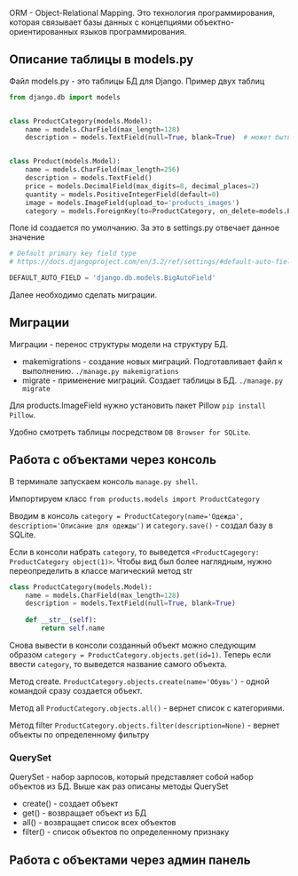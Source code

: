 ORM - Object-Relational Mapping. Это технология программирования, которая связывает базы данных с концепциями объектно-ориентированных языков программирования.

## Описание таблицы в models.py
Файл models.py - это таблицы БД для Django.
Пример двух таблиц
```python
from django.db import models


class ProductCategory(models.Model):
    name = models.CharField(max_length=128)
    description = models.TextField(null=True, blank=True)  # может быть пустым


class Product(models.Model):
    name = models.CharField(max_length=256)
    description = models.TextField()
    price = models.DecimalField(max_digits=8, decimal_places=2)
    quantity = models.PositiveIntegerField(default=0)
    image = models.ImageField(upload_to='products_images')
    category = models.ForeignKey(to=ProductCategory, on_delete=models.PROTECT)
```
Поле id создается по умолчанию. За это в settings.py отвечает данное значение
```python
# Default primary key field type
# https://docs.djangoproject.com/en/3.2/ref/settings/#default-auto-field

DEFAULT_AUTO_FIELD = 'django.db.models.BigAutoField'
```
Далее необходимо сделать миграции.

## Миграции
Миграции - перенос структуры модели на структуру БД.
- makemigrations - создание новых миграций. Подготавливает файл к выполнению. `./manage.py makemigrations`
- migrate - применение миграций. Создает таблицы в БД. `./manage.py migrate`

Для products.ImageField нужно установить пакет Pillow `pip install Pillow`.

Удобно смотреть таблицы посредством `DB Browser for SQLite`.

## Работа с объектами через консоль
В терминале запускаем консоль `manage.py shell`.

Импортируем класс
`from products.models import ProductCategory`

Вводим в консоль
`category = ProductCategory(name='Одежда', description='Описание для одежды')` и `category.save()` - создал базу в SQLite.

Если в консоли набрать `category`, то выведется `<ProductCagegory: ProductCategory object(1)>`. Чтобы вид был более наглядным, нужно переопределить в классе магический метод str
```python
class ProductCategory(models.Model):
    name = models.CharField(max_length=128)
    description = models.TextField(null=True, blank=True)
    
    def __str__(self):
        return self.name
```
Снова вывести в консоли созданный объект можно следующим образом `category = ProductCategory.objects.get(id=1)`. Теперь если ввести `category`, то выведется название самого объекта.

Метод create. 
`ProductCategory.objects.create(name='Обувь')` - одной командой сразу создается объект.

Метод all
`ProductCategory.objects.all()` - вернет список с категориями.

Метод filter
`ProductCategory.objects.filter(description=None)` - вернет объекты по определенному фильтру

### QuerySet
QuerySet - набор зарпосов, который представляет собой набор объектов из БД.
Выше как раз описаны методы QuerySet
- create() - создает объект
- get() - возвращает объект из БД
- all() - возвращает список всех объектов
- filter() - список объектов по определенному признаку

## Работа с объектами через админ панель




